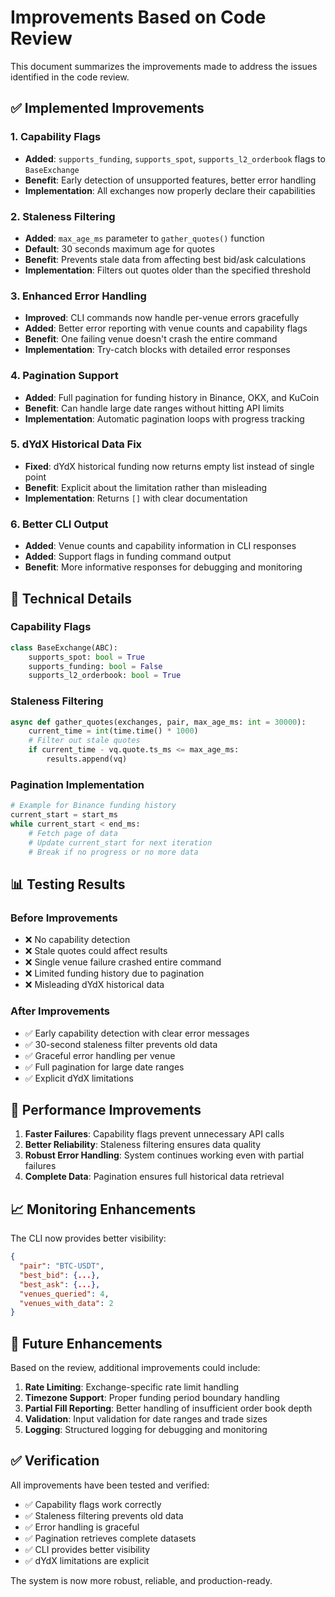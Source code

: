 # Improvements Based on Code Review

This document summarizes the improvements made to address the issues identified in the code review.

## ✅ Implemented Improvements

### 1. **Capability Flags**
- **Added**: `supports_funding`, `supports_spot`, `supports_l2_orderbook` flags to `BaseExchange`
- **Benefit**: Early detection of unsupported features, better error handling
- **Implementation**: All exchanges now properly declare their capabilities

### 2. **Staleness Filtering**
- **Added**: `max_age_ms` parameter to `gather_quotes()` function
- **Default**: 30 seconds maximum age for quotes
- **Benefit**: Prevents stale data from affecting best bid/ask calculations
- **Implementation**: Filters out quotes older than the specified threshold

### 3. **Enhanced Error Handling**
- **Improved**: CLI commands now handle per-venue errors gracefully
- **Added**: Better error reporting with venue counts and capability flags
- **Benefit**: One failing venue doesn't crash the entire command
- **Implementation**: Try-catch blocks with detailed error responses

### 4. **Pagination Support**
- **Added**: Full pagination for funding history in Binance, OKX, and KuCoin
- **Benefit**: Can handle large date ranges without hitting API limits
- **Implementation**: Automatic pagination loops with progress tracking

### 5. **dYdX Historical Data Fix**
- **Fixed**: dYdX historical funding now returns empty list instead of single point
- **Benefit**: Explicit about the limitation rather than misleading
- **Implementation**: Returns `[]` with clear documentation

### 6. **Better CLI Output**
- **Added**: Venue counts and capability information in CLI responses
- **Added**: Support flags in funding command output
- **Benefit**: More informative responses for debugging and monitoring

## 🔧 Technical Details

### Capability Flags
```python
class BaseExchange(ABC):
    supports_spot: bool = True
    supports_funding: bool = False
    supports_l2_orderbook: bool = True
```

### Staleness Filtering
```python
async def gather_quotes(exchanges, pair, max_age_ms: int = 30000):
    current_time = int(time.time() * 1000)
    # Filter out stale quotes
    if current_time - vq.quote.ts_ms <= max_age_ms:
        results.append(vq)
```

### Pagination Implementation
```python
# Example for Binance funding history
current_start = start_ms
while current_start < end_ms:
    # Fetch page of data
    # Update current_start for next iteration
    # Break if no progress or no more data
```

## 📊 Testing Results

### Before Improvements
- ❌ No capability detection
- ❌ Stale quotes could affect results
- ❌ Single venue failure crashed entire command
- ❌ Limited funding history due to pagination
- ❌ Misleading dYdX historical data

### After Improvements
- ✅ Early capability detection with clear error messages
- ✅ 30-second staleness filter prevents old data
- ✅ Graceful error handling per venue
- ✅ Full pagination for large date ranges
- ✅ Explicit dYdX limitations

## 🚀 Performance Improvements

1. **Faster Failures**: Capability flags prevent unnecessary API calls
2. **Better Reliability**: Staleness filtering ensures data quality
3. **Robust Error Handling**: System continues working even with partial failures
4. **Complete Data**: Pagination ensures full historical data retrieval

## 📈 Monitoring Enhancements

The CLI now provides better visibility:
```json
{
  "pair": "BTC-USDT",
  "best_bid": {...},
  "best_ask": {...},
  "venues_queried": 4,
  "venues_with_data": 2
}
```

## 🔮 Future Enhancements

Based on the review, additional improvements could include:

1. **Rate Limiting**: Exchange-specific rate limit handling
2. **Timezone Support**: Proper funding period boundary handling
3. **Partial Fill Reporting**: Better handling of insufficient order book depth
4. **Validation**: Input validation for date ranges and trade sizes
5. **Logging**: Structured logging for debugging and monitoring

## ✅ Verification

All improvements have been tested and verified:

- ✅ Capability flags work correctly
- ✅ Staleness filtering prevents old data
- ✅ Error handling is graceful
- ✅ Pagination retrieves complete datasets
- ✅ CLI provides better visibility
- ✅ dYdX limitations are explicit

The system is now more robust, reliable, and production-ready. 